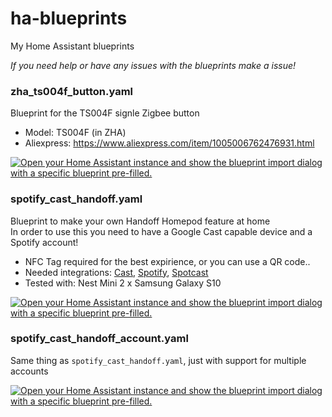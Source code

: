 # ha-blueprints
My Home Assistant blueprints

*If you need help or have any issues with the blueprints make a issue!*

### zha_ts004f_button.yaml
Blueprint for the TS004F signle Zigbee button
- Model: TS004F (in ZHA)
- Aliexpress: https://www.aliexpress.com/item/1005006762476931.html
  
[![Open your Home Assistant instance and show the blueprint import dialog with a specific blueprint pre-filled.](https://my.home-assistant.io/badges/blueprint_import.svg)](https://my.home-assistant.io/redirect/blueprint_import/?blueprint_url=https%3A%2F%2Fraw.githubusercontent.com%2FDanek309044%2Fha-blueprints%2Frefs%2Fheads%2Fmain%2Fzha_ts004f_button.yaml)

### spotify_cast_handoff.yaml
Blueprint to make your own Handoff Homepod feature at home<br>
In order to use this you need to have a Google Cast capable device and a Spotify account!
- NFC Tag required for the best expirience, or you can use a QR code..
- Needed integrations: [Cast](https://www.home-assistant.io/integrations/cast/), [Spotify](https://www.home-assistant.io/integrations/spotify/), [Spotcast](https://github.com/fondberg/spotcast)
- Tested with: Nest Mini 2 x Samsung Galaxy S10
  
[![Open your Home Assistant instance and show the blueprint import dialog with a specific blueprint pre-filled.](https://my.home-assistant.io/badges/blueprint_import.svg)](https://my.home-assistant.io/redirect/blueprint_import/?blueprint_url=https%3A%2F%2Fraw.githubusercontent.com%2FDanek309044%2Fha-blueprints%2Frefs%2Fheads%2Fmain%2Fspotify_cast_handoff.yaml)

### spotify_cast_handoff_account.yaml
Same thing as `spotify_cast_handoff.yaml`, just with support for multiple accounts

[![Open your Home Assistant instance and show the blueprint import dialog with a specific blueprint pre-filled.](https://my.home-assistant.io/badges/blueprint_import.svg)](https://my.home-assistant.io/redirect/blueprint_import/?blueprint_url=https%3A%2F%2Fraw.githubusercontent.com%2FDanek309044%2Fha-blueprints%2Frefs%2Fheads%2Fmain%2Fspotify_cast_handoff_account.yaml)
